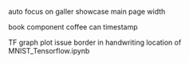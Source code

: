 auto focus on galler showcase
main page width

book component
coffee can timestamp

TF graph plot issue
border in handwriting
location of MNIST_Tensorflow.ipynb
